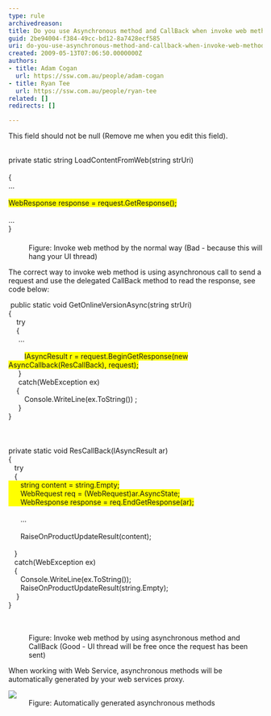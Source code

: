 ```yaml
---
type: rule
archivedreason: 
title: Do you use Asynchronous method and CallBack when invoke web method?
guid: 2be94004-f384-49cc-bd12-8a7428ecf585
uri: do-you-use-asynchronous-method-and-callback-when-invoke-web-method
created: 2009-05-13T07:06:50.0000000Z
authors:
- title: Adam Cogan
  url: https://ssw.com.au/people/adam-cogan
- title: Ryan Tee
  url: https://ssw.com.au/people/ryan-tee
related: []
redirects: []

---
```



This field should not be null (Remove me when you edit this field).
<br><excerpt class='endintro'></excerpt><br>
<dl class="badCode">
<dt style="width&#58;91.56%;height&#58;174px;">private static string LoadContentFromWeb(string strUri) <br><br>&#123; <br>... <br><br><span style="background-color&#58;#ffff00;">WebResponse response = request.GetResponse(); </span><br><br>...<br>&#125; 
<dd>Figure&#58; Invoke web method by the normal way (Bad - because this will hang your UI thread) </dd></dl>
<p>The correct way to invoke web method is using asynchronous call to send a request and use the delegated CallBack method to read the response, see code below&#58;</p>
<dl class="goodCode">
<dt style="width&#58;91.4%;height&#58;660px;">&#160;public static void GetOnlineVersionAsync(string strUri) <br>&#123; <br>&#160;&#160;&#160; try<br>&#160;&#160;&#160; &#123;<br>&#160;&#160;&#160;&#160; ...<br><br>&#160;&#160;&#160;&#160;&#160;&#160;&#160; <span style="background-color&#58;#ffff00;">IAsyncResult r = request.BeginGetResponse(new AsyncCallback(ResCallBack), request);</span><br>&#160;&#160;&#160;&#160; &#125;<br>&#160;&#160;&#160;&#160; catch(WebException ex)<br>&#160;&#160;&#160; &#123;<br>&#160;&#160;&#160;&#160;&#160;&#160;&#160; Console.WriteLine(ex.ToString()) ; <br>&#160;&#160;&#160;&#160; &#125;<br>&#125;<br><br><br><br>private static void ResCallBack(IAsyncResult ar)<br>&#123;<br>&#160;&#160; try<br>&#160;&#160; &#123;<br><span style="background-color&#58;#ffff00;">&#160;&#160;&#160;&#160;&#160; string content = string.Empty;<br>&#160;&#160;&#160;&#160;&#160; WebRequest req = (WebRequest)ar.AsyncState;<br>&#160;&#160;&#160;&#160;&#160; WebResponse response = req.EndGetResponse(ar);</span><br><br>&#160;&#160;&#160;&#160;&#160; ...<br><br>&#160;&#160;&#160;&#160;&#160; RaiseOnProductUpdateResult(content);<br><br>&#160;&#160; &#125;<br>&#160;&#160; catch(WebException ex)<br>&#160;&#160; &#123;<br>&#160;&#160;&#160;&#160;&#160; Console.WriteLine(ex.ToString());<br>&#160;&#160;&#160;&#160;&#160; RaiseOnProductUpdateResult(string.Empty);<br>&#160;&#160;&#160; &#125;<br>&#125; 
<dd>Figure&#58; Invoke web method by using asynchronous method and CallBack (Good - UI thread will be free once the request has been sent) </dd></dl>
<p>When working with Web Service, asynchronous methods will be automatically generated by your web services proxy.</p>
<dl class="image">
<dt><img style="border-bottom&#58;0px solid;border-left&#58;0px solid;border-top&#58;0px solid;border-right&#58;0px solid;" border="0" src="/Standards/SoftwareDevelopment/RulesToBetterDotNETProjects/PublishingImages/AsyncCallBack-Rulest1.gif" /></dt>
<dd>Figure&#58; Automatically generated asynchronous methods</dd></dl>



